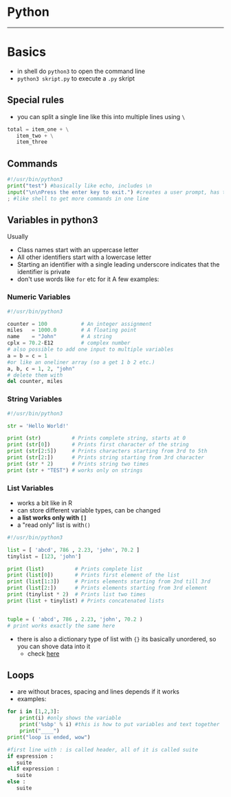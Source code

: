Python
===
____
# Basics
* in shell do `python3` to open the command line
* `python3 skript.py` to execute a `.py` skript

## Special rules
* you can split a single line like this into multiple lines using `\`

```python
total = item_one + \
   item_two + \
   item_three
```

## Commands
```python
#!/usr/bin/python3
print("test") #basically like echo, includes \n
input("\n\nPress the enter key to exit.") #creates a user prompt, has two empty lines before
; #like shell to get more commands in one line
```

## Variables in python3
Usually
* Class names start with an uppercase letter
* All other identifiers start with a lowercase letter
* Starting an identifier with a single leading underscore indicates that the identifier is private
* don't use words like `for` etc for it
A few examples:

### Numeric Variables
```python
#!/usr/bin/python3

counter = 100           # An integer assignment
miles   = 1000.0        # A floating point
name    = "John"        # A string
cplx = 70.2-E12         # complex number
# also possible to add one input to multiple variables
a = b = c = 1
#or like an oneliner array (so a get 1 b 2 etc.)
a, b, c = 1, 2, "john"
# delete them with
del counter, miles
```
### String Variables

```python
#!/usr/bin/python3

str = 'Hello World!'

print (str)          # Prints complete string, starts at 0
print (str[0])       # Prints first character of the string
print (str[2:5])     # Prints characters starting from 3rd to 5th
print (str[2:])      # Prints string starting from 3rd character
print (str * 2)      # Prints string two times
print (str + "TEST") # works only on strings
```
### List Variables
* works a bit like in R
* can store different variable types, can be changed
* **a list works only with `[]`**
* a "read only" list is with`()`

```python
#!/usr/bin/python3

list = [ 'abcd', 786 , 2.23, 'john', 70.2 ]
tinylist = [123, 'john']

print (list)          # Prints complete list
print (list[0])       # Prints first element of the list
print (list[1:3])     # Prints elements starting from 2nd till 3rd
print (list[2:])      # Prints elements starting from 3rd element
print (tinylist * 2)  # Prints list two times
print (list + tinylist) # Prints concatenated lists


tuple = ( 'abcd', 786 , 2.23, 'john', 70.2 )
# print works exactly the same here
```

* there is also a dictionary type of list with `{}` its basically unordered, so you can shove data into it
  * check [here](https://www.tutorialspoint.com/python3/python_variable_types.htm)

## Loops
* are without braces, spacing and lines depends if it works
* examples:
```python
for i in [1,2,3]:
    print(i) #only shows the variable
    print('%sbp' % i) #this is how to put variables and text together
    print("____")
print("loop is ended, wow")

#first line with : is called header, all of it is called suite
if expression :
   suite
elif expression :
   suite
else :
   suite
```
